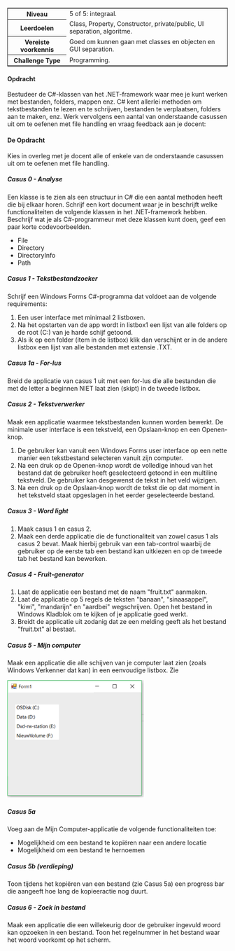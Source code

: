 <a id="cha:challengeFileHandling"></a>
<table style="border: solid thin"><tr><th>Niveau</th>
<td>5 of 5: integraal.</td>
</tr>
<tr><th>Leerdoelen</th>
<td>Class, Property, Constructor, private/public, UI separation, algoritme.</td>
</tr>
<tr><th>Vereiste voorkennis</th>
<td>Goed om kunnen gaan met classes en objecten en GUI separation.</td>
</tr>
<tr><th>Challenge Type</th>
<td>Programming.</td>
</tr>
</table>


#### Opdracht
Bestudeer de C#-klassen van het .NET-framework waar mee je kunt werken met bestanden, folders, mappen enz. C# kent allerlei methoden om tekstbestanden te lezen en te schrijven, bestanden te verplaatsen, folders aan te maken, enz.
Werk vervolgens een aantal van onderstaande casussen uit om te oefenen met file handling en vraag feedback aan je docent:

#### De Opdracht
Kies in overleg met je docent alle of enkele van de onderstaande casussen uit om te oefenen met file handling.
##### Casus 0 - Analyse
Een klasse is te zien als een structuur in C# die een aantal methoden heeft die bij elkaar horen. Schrijf een kort document waar je in beschrijft welke functionaliteiten de volgende klassen in het .NET-framework hebben. Beschrijf wat je als C#-programmeur met deze klassen kunt doen, geef een paar korte codevoorbeelden.
- File
- Directory
- DirectoryInfo
- Path

##### Casus 1 - Tekstbestandzoeker
Schrijf een Windows Forms C#-programma dat voldoet aan de volgende requirements:
1. Een user interface met minimaal 2 listboxen.
2. Na het opstarten van de app wordt in listbox1 een lijst van alle folders op de root (C:) van je harde schijf getoond.
3. Als ik op een folder (item in de listbox) klik dan verschijnt er in de andere listbox een lijst van alle bestanden met extensie .TXT.


##### Casus 1a - For-lus
Breid de applicatie van casus 1 uit met een for-lus die alle bestanden die met de letter a beginnen NIET laat zien (skipt) in de tweede listbox.

##### Casus 2 - Tekstverwerker
Maak een applicatie waarmee tekstbestanden kunnen worden bewerkt. De minimale user interface is een tekstveld, een Opslaan-knop en een Openen-knop.
1. De gebruiker kan vanuit een Windows Forms user interface op een nette manier een tekstbestand selecteren vanuit zijn computer.
2. Na een druk op de Openen-knop wordt de volledige inhoud van het bestand dat de gebruiker heeft geselecteerd getoond in een multiline tekstveld. De gebruiker kan desgewenst de tekst in het veld wijzigen.
3. Na een druk op de Opslaan-knop wordt de tekst die op dat moment in het tekstveld staat opgeslagen in het eerder geselecteerde bestand.


##### Casus 3 - Word light
1. Maak casus 1 en casus 2.
2. Maak een derde applicatie die de functionaliteit van zowel casus 1 als casus 2 bevat. Maak hierbij gebruik van een tab-control waarbij de gebruiker op de eerste tab een bestand kan uitkiezen en op de tweede tab het bestand kan bewerken.


##### Casus 4 - Fruit-generator
1. Laat de applicatie een bestand met de naam &quot;fruit.txt&quot; aanmaken.
2. Laat de applicatie op 5 regels de teksten &quot;banaan&quot;, &quot;sinaasappel&quot;, &quot;kiwi&quot;, &quot;mandarijn&quot; en &quot;aardbei&quot; wegschrijven. Open het bestand in Windows Kladblok om te kijken of je applicatie goed werkt.
3. Breidt de applicatie uit zodanig dat ze een melding geeft als het bestand &quot;fruit.txt&quot; al bestaat.


##### Casus 5 - Mijn computer
Maak een applicatie die alle schijven van je computer laat zien (zoals Windows Verkenner dat kan) in een eenvoudige listbox. Zie
[](#fig:mijnComputer)

![fig:mijnComputer](figures/mijnComputer.png "Mijn Computer.")
##### Casus 5a
Voeg aan de Mijn Computer-applicatie de volgende functionaliteiten toe:
- Mogelijkheid om een bestand te kopiëren naar een andere locatie
- Mogelijkheid om een bestand te hernoemen


##### Casus 5b (verdieping)
Toon tijdens het kopiëren van een bestand (zie Casus 5a) een progress bar die aangeeft hoe lang de kopieeractie nog duurt.

##### Casus 6 - Zoek in bestand
Maak een applicatie die een willekeurig door de gebruiker ingevuld woord kan opzoeken in een bestand. Toon het regelnummer in het bestand waar het woord voorkomt op het scherm.



















